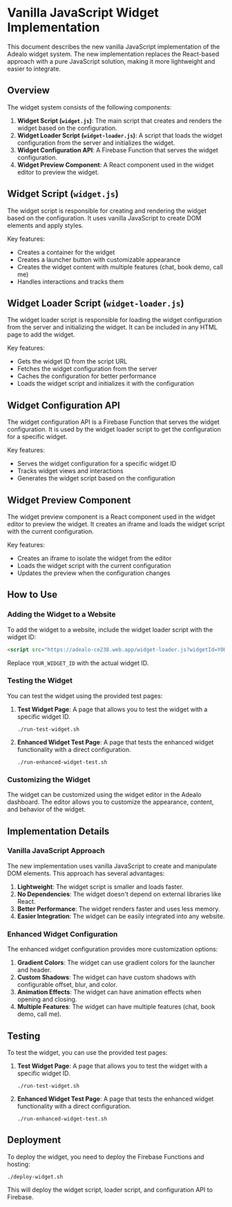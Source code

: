 # Vanilla JavaScript Widget Implementation

This document describes the new vanilla JavaScript implementation of the Adealo widget system. The new implementation replaces the React-based approach with a pure JavaScript solution, making it more lightweight and easier to integrate.

## Overview

The widget system consists of the following components:

1. **Widget Script (`widget.js`)**: The main script that creates and renders the widget based on the configuration.
2. **Widget Loader Script (`widget-loader.js`)**: A script that loads the widget configuration from the server and initializes the widget.
3. **Widget Configuration API**: A Firebase Function that serves the widget configuration.
4. **Widget Preview Component**: A React component used in the widget editor to preview the widget.

## Widget Script (`widget.js`)

The widget script is responsible for creating and rendering the widget based on the configuration. It uses vanilla JavaScript to create DOM elements and apply styles.

Key features:
- Creates a container for the widget
- Creates a launcher button with customizable appearance
- Creates the widget content with multiple features (chat, book demo, call me)
- Handles interactions and tracks them

## Widget Loader Script (`widget-loader.js`)

The widget loader script is responsible for loading the widget configuration from the server and initializing the widget. It can be included in any HTML page to add the widget.

Key features:
- Gets the widget ID from the script URL
- Fetches the widget configuration from the server
- Caches the configuration for better performance
- Loads the widget script and initializes it with the configuration

## Widget Configuration API

The widget configuration API is a Firebase Function that serves the widget configuration. It is used by the widget loader script to get the configuration for a specific widget.

Key features:
- Serves the widget configuration for a specific widget ID
- Tracks widget views and interactions
- Generates the widget script based on the configuration

## Widget Preview Component

The widget preview component is a React component used in the widget editor to preview the widget. It creates an iframe and loads the widget script with the current configuration.

Key features:
- Creates an iframe to isolate the widget from the editor
- Loads the widget script with the current configuration
- Updates the preview when the configuration changes

## How to Use

### Adding the Widget to a Website

To add the widget to a website, include the widget loader script with the widget ID:

```html
<script src="https://adealo-ce238.web.app/widget-loader.js?widgetId=YOUR_WIDGET_ID"></script>
```

Replace `YOUR_WIDGET_ID` with the actual widget ID.

### Testing the Widget

You can test the widget using the provided test pages:

1. **Test Widget Page**: A page that allows you to test the widget with a specific widget ID.
   ```
   ./run-test-widget.sh
   ```

2. **Enhanced Widget Test Page**: A page that tests the enhanced widget functionality with a direct configuration.
   ```
   ./run-enhanced-widget-test.sh
   ```

### Customizing the Widget

The widget can be customized using the widget editor in the Adealo dashboard. The editor allows you to customize the appearance, content, and behavior of the widget.

## Implementation Details

### Vanilla JavaScript Approach

The new implementation uses vanilla JavaScript to create and manipulate DOM elements. This approach has several advantages:

1. **Lightweight**: The widget script is smaller and loads faster.
2. **No Dependencies**: The widget doesn't depend on external libraries like React.
3. **Better Performance**: The widget renders faster and uses less memory.
4. **Easier Integration**: The widget can be easily integrated into any website.

### Enhanced Widget Configuration

The enhanced widget configuration provides more customization options:

1. **Gradient Colors**: The widget can use gradient colors for the launcher and header.
2. **Custom Shadows**: The widget can have custom shadows with configurable offset, blur, and color.
3. **Animation Effects**: The widget can have animation effects when opening and closing.
4. **Multiple Features**: The widget can have multiple features (chat, book demo, call me).

## Testing

To test the widget, you can use the provided test pages:

1. **Test Widget Page**: A page that allows you to test the widget with a specific widget ID.
   ```
   ./run-test-widget.sh
   ```

2. **Enhanced Widget Test Page**: A page that tests the enhanced widget functionality with a direct configuration.
   ```
   ./run-enhanced-widget-test.sh
   ```

## Deployment

To deploy the widget, you need to deploy the Firebase Functions and hosting:

```
./deploy-widget.sh
```

This will deploy the widget script, loader script, and configuration API to Firebase.
